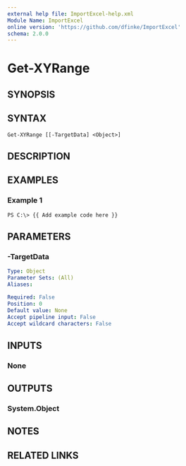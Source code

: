 ```yaml
---
external help file: ImportExcel-help.xml
Module Name: ImportExcel
online version: 'https://github.com/dfinke/ImportExcel'
schema: 2.0.0
---
```


# Get-XYRange

## SYNOPSIS

## SYNTAX

```text
Get-XYRange [[-TargetData] <Object>]
```

## DESCRIPTION

## EXAMPLES

### Example 1

```text
PS C:\> {{ Add example code here }}
```

## PARAMETERS

### -TargetData

```yaml
Type: Object
Parameter Sets: (All)
Aliases:

Required: False
Position: 0
Default value: None
Accept pipeline input: False
Accept wildcard characters: False
```

## INPUTS

### None

## OUTPUTS

### System.Object

## NOTES

## RELATED LINKS

